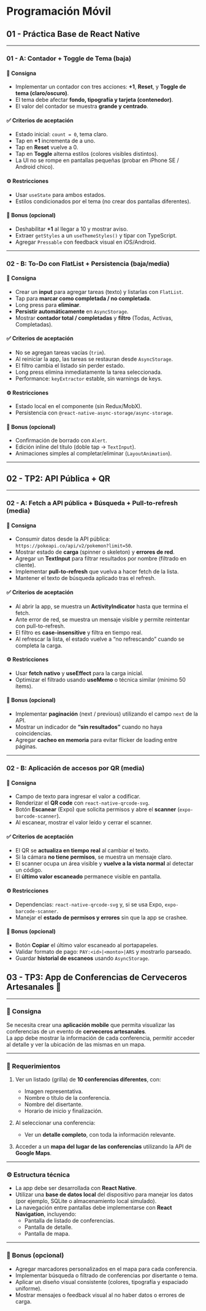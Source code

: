 # Programación Móvil

## 01 - Práctica Base de React Native

---

### 01 - A: Contador + Toggle de Tema (baja)

#### 📝 Consigna
- Implementar un contador con tres acciones: **+1**, **Reset**, y **Toggle de tema (claro/oscuro)**.  
- El tema debe afectar **fondo, tipografía y tarjeta (contenedor)**.  
- El valor del contador se muestra **grande y centrado**.

#### ✅ Criterios de aceptación
- Estado inicial: `count = 0`, tema claro.  
- Tap en **+1** incrementa de a uno.  
- Tap en **Reset** vuelve a 0.  
- Tap en **Toggle** alterna estilos (colores visibles distintos).  
- La UI no se rompe en pantallas pequeñas (probar en iPhone SE / Android chico).

#### ⚙️ Restricciones
- Usar `useState` para ambos estados.  
- Estilos condicionados por el tema (no crear dos pantallas diferentes).

#### 🌟 Bonus (opcional)
- Deshabilitar **+1** al llegar a 10 y mostrar aviso.  
- Extraer `getStyles` a un `useThemeStyles()` y tipar con TypeScript.  
- Agregar `Pressable` con feedback visual en iOS/Android.

---

### 02 - B: To-Do con FlatList + Persistencia (baja/media)

#### 📝 Consigna
- Crear un **input** para agregar tareas (texto) y listarlas con `FlatList`.  
- Tap para **marcar como completada / no completada**.  
- Long press para **eliminar**.  
- **Persistir automáticamente** en `AsyncStorage`.  
- Mostrar **contador total / completadas** y **filtro** (Todas, Activas, Completadas).

#### ✅ Criterios de aceptación
- No se agregan tareas vacías (`trim`).  
- Al reiniciar la app, las tareas se restauran desde `AsyncStorage`.  
- El filtro cambia el listado sin perder estado.  
- Long press elimina inmediatamente la tarea seleccionada.  
- Performance: `keyExtractor` estable, sin warnings de keys.

#### ⚙️ Restricciones
- Estado local en el componente (sin Redux/MobX).  
- Persistencia con `@react-native-async-storage/async-storage`.

#### 🌟 Bonus (opcional)
- Confirmación de borrado con `Alert`.  
- Edición inline del título (doble tap → `TextInput`).  
- Animaciones simples al completar/eliminar (`LayoutAnimation`).

---

## 02 - TP2: API Pública + QR

---

### 02 - A: Fetch a API pública + Búsqueda + Pull-to-refresh (media)

#### 📝 Consigna
- Consumir datos desde la API pública: `https://pokeapi.co/api/v2/pokemon?limit=50`.
- Mostrar estado de **carga** (spinner o skeleton) y **errores de red**.
- Agregar un **TextInput** para filtrar resultados por nombre (filtrado en cliente).
- Implementar **pull-to-refresh** que vuelva a hacer fetch de la lista.
- Mantener el texto de búsqueda aplicado tras el refresh.

#### ✅ Criterios de aceptación
- Al abrir la app, se muestra un **ActivityIndicator** hasta que termina el fetch.
- Ante error de red, se muestra un mensaje visible y permite reintentar con pull-to-refresh.
- El filtro es **case-insensitive** y filtra en tiempo real.
- Al refrescar la lista, el estado vuelve a “no refrescando” cuando se completa la carga.

#### ⚙️ Restricciones
- Usar **fetch nativo** y **useEffect** para la carga inicial.
- Optimizar el filtrado usando **useMemo** o técnica similar (mínimo 50 ítems).

#### 🌟 Bonus (opcional)
- Implementar **paginación** (next / previous) utilizando el campo `next` de la API.
- Mostrar un indicador de **“sin resultados”** cuando no haya coincidencias.
- Agregar **cacheo en memoria** para evitar flicker de loading entre páginas.

---

### 02 - B: Aplicación de accesos por QR (media)

#### 📝 Consigna
- Campo de texto para ingresar el valor a codificar.
- Renderizar el **QR code** con `react-native-qrcode-svg`.
- Botón **Escanear** (Expo) que solicita permisos y abre el **scanner** (`expo-barcode-scanner`).
- Al escanear, mostrar el valor leído y cerrar el scanner.

#### ✅ Criterios de aceptación
- El QR se **actualiza en tiempo real** al cambiar el texto.
- Si la cámara **no tiene permisos**, se muestra un mensaje claro.
- El scanner ocupa un área visible y **vuelve a la vista normal** al detectar un código.
- El **último valor escaneado** permanece visible en pantalla.

#### ⚙️ Restricciones
- Dependencias: `react-native-qrcode-svg` y, si se usa Expo, `expo-barcode-scanner`.
- Manejar el **estado de permisos y errores** sin que la app se crashee.

#### 🌟 Bonus (opcional)
- Botón **Copiar** el último valor escaneado al portapapeles.
- Validar formato de pago: `PAY:<id>|<monto>|ARS` y mostrarlo parseado.
- Guardar **historial de escaneos** usando `AsyncStorage`.


## 03 - TP3: App de Conferencias de Cerveceros Artesanales 🍺

---

### 📝 Consigna

Se necesita crear una **aplicación mobile** que permita visualizar las conferencias de un evento de **cerveceros artesanales**.  
La app debe mostrar la información de cada conferencia, permitir acceder al detalle y ver la ubicación de las mismas en un mapa.

---

### 🎯 Requerimientos

1. Ver un listado (grilla) de **10 conferencias diferentes**, con:
   - Imagen representativa.  
   - Nombre o título de la conferencia.  
   - Nombre del disertante.  
   - Horario de inicio y finalización.  

2. Al seleccionar una conferencia:
   - Ver un **detalle completo**, con toda la información relevante.  

3. Acceder a un **mapa del lugar de las conferencias** utilizando la API de **Google Maps**.

---

### ⚙️ Estructura técnica

- La app debe ser desarrollada con **React Native**.  
- Utilizar una **base de datos local** del dispositivo para manejar los datos (por ejemplo, SQLite o almacenamiento local simulado).  
- La navegación entre pantallas debe implementarse con **React Navigation**, incluyendo:
  - Pantalla de listado de conferencias.  
  - Pantalla de detalle.  
  - Pantalla de mapa.  

---

### 🌟 Bonus (opcional)

- Agregar marcadores personalizados en el mapa para cada conferencia.  
- Implementar búsqueda o filtrado de conferencias por disertante o tema.  
- Aplicar un diseño visual consistente (colores, tipografía y espaciado uniforme).  
- Mostrar mensajes o feedback visual al no haber datos o errores de carga.
